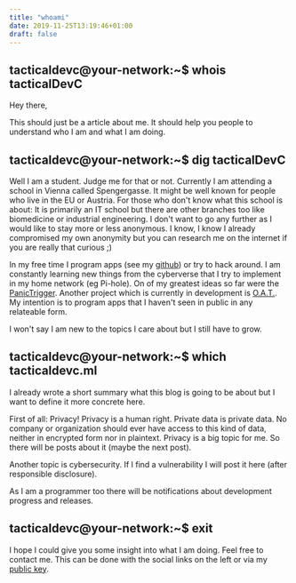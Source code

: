 ```yaml
---
title: "whoami"
date: 2019-11-25T13:19:46+01:00
draft: false
---
```


## tacticaldevc@your-network:~$ whois tacticalDevC

Hey there,

This should just be a article about me. It should help you people to understand who I am and what I am doing.

## tacticaldevc@your-network:~$ dig tacticalDevC

Well I am a student. Judge me for that or not. Currently I am attending a school in Vienna called Spengergasse. It might be well known for people who live in the EU or Austria. For those who don't know what this school is about: It is primarily an IT school but there are other branches too like biomedicine or industrial engineering. I don't want to go any further as I would like to stay more or less anonymous. I know, I know I already compromised my own anonymity but you can research me on the internet if you are really that curious ;)

In my free time I program apps (see my [github](https://github.com/tacticalDevC)) or try to hack around. I am constantly learning new things from the cyberverse that I try to implement in my home network (eg Pi-hole). On of my greatest ideas so far were the [PanicTrigger](https://github.com/tacticalDevC/PanicTrigger.git). Another project which is currently in development is [O.A.T.](https://github.com/tacticalDevC/OAT.git). My intention is to program apps that I haven't seen in public in any relateable form. 

I won't say I am new to the topics I care about but I still have to grow.

## tacticaldevc@your-network:~$ which tacticaldevc.ml

I already wrote a short summary what this blog is going to be about but I want to define it more concrete here.

First of all: Privacy! Privacy is a human right. Private data is private data. No company or organization should ever have access to this kind of data, neither in encrypted form nor in plaintext. Privacy is a big topic for me. So there will be posts about it (maybe the next post). 

Another topic is cybersecurity. If I find a vulnerability I will post it here (after responsible disclosure).

As I am a programmer too there will be notifications about development progress and releases.

## tacticaldevc@your-network:~$ exit

I hope I could give you some insight into what I am doing. Feel free to contact me. This can be done with the social links on the left or via my [public key](../../pub.asc).
